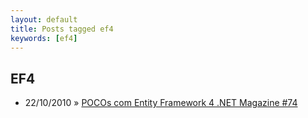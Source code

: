 ```yaml
---
layout: default
title: Posts tagged ef4
keywords: [ef4]
---
```

<h2 class="category">EF4</h2>
<ul class="posts">
<li>
<p>
<span class="date">22/10/2010</span> &raquo; 
<a href="/blog/pocos-com-entity-framework-4-passo-a-passo-net-magazine-74">POCOs com Entity Framework 4 .NET Magazine #74</a>
</p>
</li> 
</ul>
